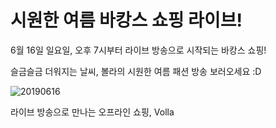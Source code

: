 # 시원한 여름 바캉스 쇼핑 라이브!

6월 16일 일요일, 오후 7시부터 라이브 방송으로 시작되는 바캉스 쇼핑!

슬금슬금 더워지는 날씨, 볼라의 시원한 여름 패션 방송 보러오세요 :D

![20190616](https://volla.live/src/markdowns/notice/image/dist/20190616.png)

라이브 방송으로 만나는 오프라인 쇼핑, Volla
